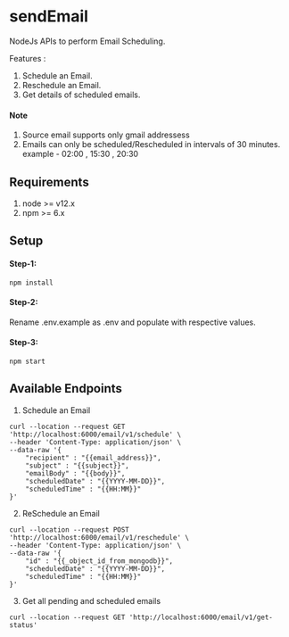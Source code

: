 # sendEmail

NodeJs APIs to perform Email Scheduling.

Features :

1. Schedule an Email.
2. Reschedule an Email.
3. Get details of scheduled emails.

#### Note

1. Source email supports only gmail addressess
2. Emails can only be scheduled/Rescheduled in intervals of 30 minutes.<br>
   example - 02:00 , 15:30 , 20:30

## Requirements

1. node >= v12.x
2. npm >= 6.x

## Setup

#### Step-1:

```Terminal
npm install
```

#### Step-2:

Rename .env.example as .env and populate with respective values.

#### Step-3:

```Terminal
npm start
```

## Available Endpoints

1. Schedule an Email

```Terminal
curl --location --request GET 'http://localhost:6000/email/v1/schedule' \
--header 'Content-Type: application/json' \
--data-raw '{
    "recipient" : "{{email_address}}",
    "subject" : "{{subject}}",
    "emailBody" : "{{body}}",
    "scheduledDate" : "{{YYYY-MM-DD}}",
    "scheduledTime" : "{{HH:MM}}"
}'
```

2. ReSchedule an Email

```Terminal
curl --location --request POST 'http://localhost:6000/email/v1/reschedule' \
--header 'Content-Type: application/json' \
--data-raw '{
    "id" : "{{_object_id_from_mongodb}}",
    "scheduledDate" : "{{YYYY-MM-DD}}",
    "scheduledTime" : "{{HH:MM}}"
}'
```

3. Get all pending and scheduled emails

```Terminal
curl --location --request GET 'http://localhost:6000/email/v1/get-status'
```
